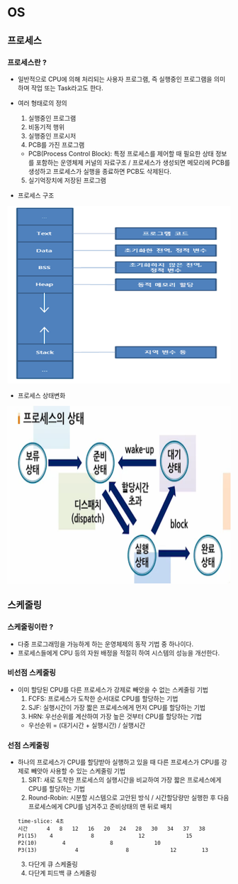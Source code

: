 # OS

## 프로세스
### 프로세스란 ?
 * 일반적으로 CPU에 의해 처리되는 사용자 프로그램, 즉 실행중인 프로그램을 의미하며 작업 또는 Task라고도 한다.

 * 여러 형태로의 정의
   1. 실행중인 프로그램
   2. 비동기적 행위
   3. 실행중인 프로시저
   4. PCB를 가진 프로그램
     - PCB(Process Control Block): 특정 프로세스를 제어할 때 필요한 상태 정보를 포함하는 운영체제 커널의 자료구조 / 프로세스가 생성되면 메모리에 PCB를 생성하고 프로세스가 실행을 종료하면 PCB도 삭제된다.
   5. 실기억장치에 저장된 프로그램

  * 프로세스 구조
  <img src="image/processStructure.png" width="600px" height="400px" title="프로세스 구조" alt="Process Structure">

  * 프로세스 상태변화
  <img src="image/processState.png" width="600px" height="400px" title="프로세스 상태" alt="Process State">

## 스케줄링
### 스케줄링이란 ?
 * 다중 프로그래밍을 가능하게 하는 운영체제의 동작 기법 중 하나이다.
 * 프로세스들에게 CPU 등의 자원 배정을 적절히 하여 시스템의 성능을 개선한다.

### 비선점 스케줄링
 * 이미 할당된 CPU를 다른 프로세스가 강제로 빼앗을 수 없는 스케줄링 기법
   1. FCFS: 프로세스가 도착한 순서대로 CPU를 할당하는 기법
   2. SJF: 실행시간이 가장 짧은 프로세스에게 먼저 CPU를 할당하는 기법
   3. HRN: 우선순위를 계산하여 가장 높은 것부터 CPU를 할당하는 기법
     - 우선순위 = (대기시간 + 실행시간) / 실행시간

### 선점 스케줄링
 * 하나의 프로세스가 CPU를 할당받아 실행하고 있을 때 다른 프로세스가 CPU를 강제로 빼앗아 사용할 수 있는 스케줄링 기법
   1. SRT: 새로 도착한 프로세스의 실행시간을 비교하여 가장 짧은 프로세스에게 CPU를 할당하는 기법
   2. Round-Robin: 시분할 시스템으로 고안된 방식 / 시간할당량만 실행한 후 다음 프로세스에게 CPU를 넘겨주고 준비상태의 맨 뒤로 배치
    ```
    time-slice: 4초
    시간      4   8   12   16   20   24   28   30   34   37   38
    P1(15)    4            8              12             15
    P2(10)        4              8             10
    P3(13)            4               8             12        13
    ```
   3. 다단게 큐 스케줄링
   4. 다단계 피드백 큐 스케줄링